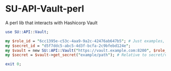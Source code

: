 # SU-API-Vault-perl
A perl lib that interacts with Hashicorp Vault

```perl
use SU::API::Vault;

my $role_id = "6cc1395e-c53c-4aa9-9a2c-42476ab647b5"; # Just examples, you need to create these for your self
my $secret_id = "d5f7ddc5-abc5-4d3f-bcfa-2c9bfebd124e";
my $vault = new SU::API::Vault("https://vault.example.com:8200", $role_id, $secret_id);
my $secret = $vault->get_secret("example/path"); # Relative to secret/vaulttoolsecrets/

exit 0;
```
